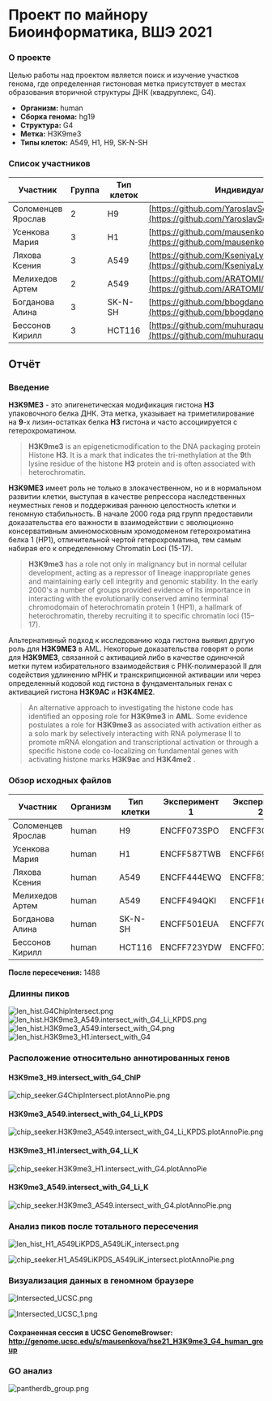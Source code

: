 # Проект по майнору Биоинформатика, ВШЭ 2021

### О проекте

Целью работы над проектом является поиск и изучение участков генома, где определенная гистоновая метка присутствует в местах образования вторичной структуры ДНК (квадруплекс, G4).


* **Организм:** human
* **Сборка генома:** hg19
* **Структура:** G4
* **Метка:** H3K9me3
* **Типы клеток:** A549, H1, H9, SK-N-SH


### Список участников

| Участник | Группа | Тип клеток | Индивидуальный репозиторий |
|--|--|--|--|
| Соломенцев Ярослав | 2 | H9 | [https://github.com/YaroslavSolo/hse21_H3K9me3_G4_human](https://github.com/YaroslavSolo/hse21_H3K9me3_G4_human) |
| Усенкова Мария | 3 | H1 | [https://github.com/mausenkova/hse21_H3K9me3_G4_human](https://github.com/mausenkova/hse21_H3K9me3_G4_human) |
| Ляхова Ксения | 3 | А549 | [https://github.com/KseniyaLyakhova/hse21_H3K9me3_G4_human](https://github.com/KseniyaLyakhova/hse21_H3K9me3_G4_human) |
| Мелихедов Артем | 2 | А549 | [https://github.com/ARATOMI/hse21_H3K9me3_G4_human](https://github.com/ARATOMI/hse21_H3K9me3_G4_human) |
| Богданова Алина | 3 | SK-N-SH | [https://github.com/bbogdanovaalina/hse21_H3K9me3_G4_human](https://github.com/bbogdanovaalina/hse21_H3K9me3_G4_human) |
| Бессонов Кирилл | 3 | HCT116 | [https://github.com/muhuraque/hse21_H3K9me3_G4_human](https://github.com/muhuraque/hse21_H3K9me3_G4_human) |


## Отчёт

### Введение

**H3K9ME3** - это эпигенетическая модификация гистона **H3** упаковочного белка ДНК. Эта метка, указывает на триметилирование на **9**-х лизин-остатках белка **H3** гистона и часто ассоциируется с гетерохроматином.

> **H3K9me3** is an epigeneticmodification to the DNA packaging protein Histone **H3**. It is a mark that indicates the tri-methylation at the **9**th lysine residue of the histone **H3** protein and is often associated with heterochromatin.

**H3K9ME3** имеет роль не только в злокачественном, но и в нормальном развитии клетки, выступая в качестве репрессора наследственных неуместных генов и поддерживая раннюю целостность клетки и геномную стабильность. В начале 2000 года ряд групп предоставили доказательства его важности в взаимодействии с эволюционно консервативным аминомосковным хромодоменом гетерохроматина белка 1 (HP1), отличительной чертой гетерохроматина, тем самым набирая его к определенному Chromatin Loci (15-17).

> **H3K9me3** has a role not only in malignancy but in normal cellular development, acting as a repressor of lineage inappropriate genes and maintaining early cell integrity and genomic stability. In the early 2000's a number of groups provided evidence of its importance in interacting with the evolutionarily conserved amino terminal chromodomain of heterochromatin protein 1 (HP1), a hallmark of heterochromatin, thereby recruiting it to specific chromatin loci (15–17).

Альтернативный подход к исследованию кода гистона выявил другую роль для **H3K9ME3** в AML. Некоторые доказательства говорят о роли для **H3K9ME3**, связанной с активацией либо в качестве одиночной метки путем избирательного взаимодействия с РНК-полимеразой II для содействия удлинению мРНК и транскрипционной активации или через определенный кодовой код гистона в фундаментальных генах с активацией гистона **H3K9AC** и **H3K4ME2**.
 
> An alternative approach to investigating the histone code has identified an opposing role for **H3K9me3** in **AML**. Some evidence postulates a role for **H3K9me3** as associated with activation either as a solo mark by selectively interacting with RNA polymerase II to promote mRNA elongation and transcriptional activation or through a specific histone code co-localizing on fundamental genes with activating histone marks **H3K9ac** and **H3K4me2** .


### Обзор исходных файлов

| Участник | Организм | Тип клетки | Эксперимент 1 | Эксперимент 2 | Число пиков |
|--|--|--|--|--|--|
| Соломенцев Ярослав | human | H9 | ENCFF073SPO | ENCFF305RWK | 616 |
| Усенкова Мария | human | H1 | ENCFF587TWB | ENCFF697NMG | 13330  |
| Ляхова Ксения | human | А549 | ENCFF444EWQ | ENCFF811QUJ | 6783  |
| Мелихедов Артем | human | А549 | ENCFF494QKI | ENCFF164FDB | 27281 |
| Богданова Алина | human | SK-N-SH | ENCFF501EUA | ENCFF709THW |  |
| Бессонов Кирилл | human | HCT116 | ENCFF723YDW | ENCFF070HBN |  |

**После пересечения:** 1488

### Длинны пиков

![len_hist.G4ChipIntersect.png](https://raw.githubusercontent.com/YaroslavSolo/hse21_H3K9me3_G4_human/main/images/len_hist.G4ChipIntersect.png)
![len_hist.H3K9me3_A549.intersect_with_G4_Li_KPDS.png](https://github.com/ARATOMI/hse21_H3K9me3_G4_human/raw/main/images/len_hist.H3K9me3_A549.intersect_with_G4_Li_KPDS.png)
![len_hist.H3K9me3_A549.intersect_with_G4.png](https://github.com/KseniyaLyakhova/hse21_H3K9me3_G4_human_group/blob/main/images/len_hist.H3K9me3_A549.intersect_with_G4-1.png)
![len_hist.H3K9me3_H1.intersect_with_G4](images/len_hist.H3K9me3_H1.intersect_with_G4.png)

### Расположение относительно аннотированных генов
#### H3K9me3_H9.intersect_with_G4_ChIP
![chip_seeker.G4ChipIntersect.plotAnnoPie.png](https://raw.githubusercontent.com/YaroslavSolo/hse21_H3K9me3_G4_human/main/images/chip_seeker.G4ChipIntersect.plotAnnoPie.png)
#### H3K9me3_A549.intersect_with_G4_Li_KPDS
![chip_seeker.H3K9me3_A549.intersect_with_G4_Li_KPDS.plotAnnoPie.png](https://github.com/ARATOMI/hse21_H3K9me3_G4_human/raw/main/images/chip_seeker.H3K9me3_A549.intersect_with_G4_Li_KPDS.plotAnnoPie.png)
#### H3K9me3_H1.intersect_with_G4_Li_K
![chip_seeker.H3K9me3_H1.intersect_with_G4.plotAnnoPie](images/chip_seeker.H3K9me3_H1.intersect_with_G4.plotAnnoPie.png)
#### H3K9me3_A549.intersect_with_G4_Li_K
![chip_seeker.H3K9me3_A549.intersect_with_G4.plotAnnoPie.png](https://github.com/KseniyaLyakhova/hse21_H3K9me3_G4_human_group/blob/main/images/chip_seeker.H3K9me3_A549.intersect_with_G4.plotAnnoPie.png)


### Анализ пиков после тотального пересечения

![len_hist_H1_A549LiKPDS_A549LiK_intersect.png](https://github.com/mausenkova/hse21_H3K9me3_G4_human_group/raw/main/images/len_hist_H1_A549LiKPDS_A549LiK_intersect.png)

![chip_seeker.H1_A549LiKPDS_A549LiK_intersect.plotAnnoPie.png](https://github.com/mausenkova/hse21_H3K9me3_G4_human_group/raw/main/images/chip_seeker.H1_A549LiKPDS_A549LiK_intersect.plotAnnoPie.png)

### Визуализация данных в геномном браузере

![Intersected_UCSC.png](https://github.com/mausenkova/hse21_H3K9me3_G4_human_group/raw/main/images/screenshots/Intersected_UCSC.png)

![Intersected_UCSC_1.png](https://github.com/mausenkova/hse21_H3K9me3_G4_human_group/raw/main/images/screenshots/intersected_UCSC_1.png)

#### Сохраненная сессия в UCSC GenomeBrowser: http://genome.ucsc.edu/s/mausenkova/hse21_H3K9me3_G4_human_group



### GO анализ

![pantherdb_group.png](https://github.com/mausenkova/hse21_H3K9me3_G4_human_group/raw/main/images/screenshots/pantherdb_group.png)


